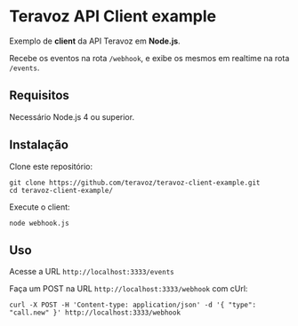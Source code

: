 # Teravoz API Client example

Exemplo de **client** da API Teravoz em **Node.js**.

Recebe os eventos na rota `/webhook`, e exibe os mesmos em realtime na rota `/events`.

## Requisitos

Necessário Node.js 4 ou superior.

## Instalação

Clone este repositório:
```
git clone https://github.com/teravoz/teravoz-client-example.git
cd teravoz-client-example/
```

Execute o client:
```
node webhook.js
```

## Uso

Acesse a URL `http://localhost:3333/events`

Faça um POST na URL `http://localhost:3333/webhook` com cUrl:

```
curl -X POST -H 'Content-type: application/json' -d '{ "type": "call.new" }' http://localhost:3333/webhook
```
